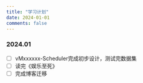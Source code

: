 ```yaml
---
title: "学习计划"
date: 2024-01-01
comments: false
---
```

### 2024.01
- [ ] vMxxxxxx-Scheduler完成初步设计，测试完数据集
- [ ] 读完《娱乐至死》
- [ ] 完成博客迁移
